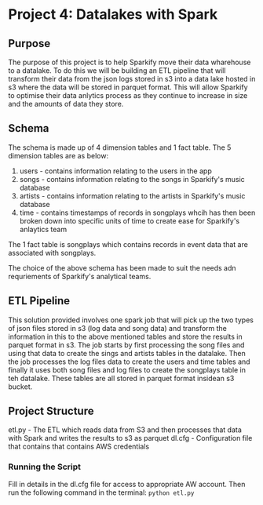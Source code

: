 # Project 4: Datalakes with Spark

## Purpose
The purpose of this project is to help Sparkify move their data wharehouse to a datalake. To do this we will be building an ETL pipeline that will transform their data from the json logs stored in s3 into a data lake hosted in s3 where the data will be stored in parquet format. This will allow Sparkify to optimise their data anlytics process as they continue to increase in size and the amounts of data they store.

## Schema
The schema is made up of 4 dimension tables and 1 fact table. The 5 dimension tables are as below:
1. users - contains information relating to the users in the app
2. songs - contains information relating to the songs in Sparkify's music database
3. artists - contains information relating to the artists in Sparkify's music database
4. time - contains timestamps of records in songplays whcih has then been broken down into specific units of time to create ease for Sparkify's anlaytics team

The 1 fact table is songplays which contains records in event data that are associated with songplays. 

The choice of the above schema has been made to suit the needs adn requriements of Sparkify's analytical teams. 

## ETL Pipeline
This solution provided involves one spark job that will pick up the two types of json files stored in s3 (log data and song data) and transform the information in this to the above mentioned tables and store the results in parquet format in s3. 
The job starts by first processing the song files and using that data to create the sings and artists tables in the datalake. Then the job processes the log files data to create the users and time tables and finally it uses both song files and log files to create the songplays table in teh datalake. These tables are all stored in parquet format insidean s3 bucket.

## Project Structure
etl.py - The ETL which reads data from S3 and then processes that data with Spark and writes the results to s3 as parquet
dl.cfg - Configuration file that contains that contains AWS credentials

### Running the Script
Fill in details in the dl.cfg file for access to appropriate AW account. Then run the following command in the terminal:
```python etl.py```